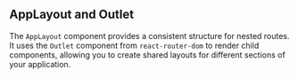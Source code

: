 ## AppLayout and Outlet

The `AppLayout` component provides a consistent structure for nested routes. It uses the `Outlet` component from `react-router-dom` to render child components, allowing you to create shared layouts for different sections of your application.
